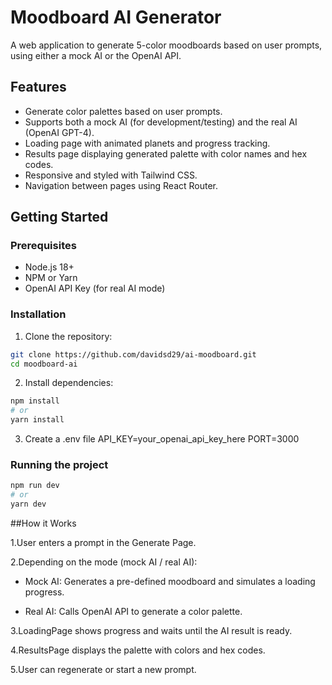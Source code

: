 # Moodboard AI Generator

A web application to generate 5-color moodboards based on user prompts, using either a mock AI or the OpenAI API.

## Features

- Generate color palettes based on user prompts.
- Supports both a mock AI (for development/testing) and the real AI (OpenAI GPT-4).
- Loading page with animated planets and progress tracking.
- Results page displaying generated palette with color names and hex codes.
- Responsive and styled with Tailwind CSS.
- Navigation between pages using React Router.

## Getting Started

### Prerequisites

- Node.js 18+  
- NPM or Yarn  
- OpenAI API Key (for real AI mode)

### Installation

1. Clone the repository:

```bash
git clone https://github.com/davidsd29/ai-moodboard.git
cd moodboard-ai
```

2. Install dependencies:
```bash
npm install
# or
yarn install
```

3. Create a .env file
API_KEY=your_openai_api_key_here
PORT=3000

### Running the project

```bash
npm run dev
# or
yarn dev
```

##How it Works

1.User enters a prompt in the Generate Page.

2.Depending on the mode (mock AI / real AI):

- Mock AI: Generates a pre-defined moodboard and simulates a loading progress.

- Real AI: Calls OpenAI API to generate a color palette.

3.LoadingPage shows progress and waits until the AI result is ready.

4.ResultsPage displays the palette with colors and hex codes.

5.User can regenerate or start a new prompt.
